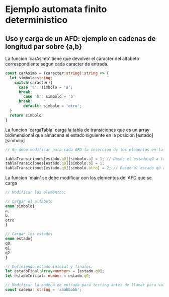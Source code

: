 
# Ejemplo automata finito deterministico

## Uso y carga de un AFD: ejemplo en cadenas de longitud par sobre {a,b}

La funcion 'carAsimb' tiene que devolver el caracter del alfabeto correspondiente segun cada caracter de entrada.
```typescript
const carAsimb = (caracter:string):string => {
  let simbolo:string;
    switch(caracter){
      case 'a': simbolo = 'a';
      break;
        case 'b': simbolo = 'b'
      break;
        default: simbolo = 'otro';
  }
  return simbolo
}
```

La funcion 'cargaTabla' carga la tabla de transiciones que es un array bidimensional que almacena el estado siguiente en la posicion [estado][simbolo]
  ```typescript
// Se debe modificar para cada AFD la insercion de los elementos en la tabla:

tablaTransiciones[estado.q0][simbolo.a] = 1; // Desde el estado q0 a traves de a => estado 1.
tablaTransiciones[estado.q0][simbolo.b] = 1;
tablaTransiciones[estado.q0][simbolo.otro] = 2; // Desde el estado q0 a traves de otro => estado 2.
```

La funcion 'main' se debe modificar con los elementos del AFD que se carga
  ```typescript
  // Modificar los elementos:

// Cargar el alfabeto
 enum simbolo{
  a,
  b,
  otro
}

// Cargar los estados
enum estado{
  q0,
  q1,
  q2
}

// Definiendo estado inicial y finales.
let estadoFinal:Array<number> = [estado.q0];
let estadoInicial: number = estado.q0;

// Modificar la cadena de entrada para testing antes de llamar para validarla.
const cadena: string = 'ababbabb';
```